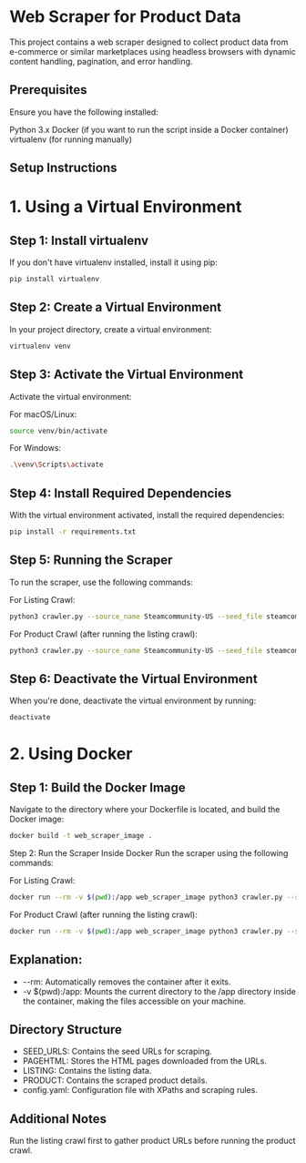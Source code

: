 # Web Scraper for Product Data
This project contains a web scraper designed to collect product data from e-commerce or similar marketplaces using headless browsers with dynamic content handling, pagination, and error handling.

## Prerequisites
Ensure you have the following installed:

Python 3.x
Docker (if you want to run the script inside a Docker container)
virtualenv (for running manually)
## Setup Instructions
# 1. Using a Virtual Environment
## Step 1: Install virtualenv
If you don't have virtualenv installed, install it using pip:

```Bash
pip install virtualenv
```
## Step 2: Create a Virtual Environment
In your project directory, create a virtual environment:

```Bash
virtualenv venv
```
## Step 3: Activate the Virtual Environment
Activate the virtual environment:

For macOS/Linux:

```Bash
source venv/bin/activate
```
For Windows:

```Bash
.\venv\Scripts\activate
```
## Step 4: Install Required Dependencies
With the virtual environment activated, install the required dependencies:

```Bash
pip install -r requirements.txt
```
## Step 5: Running the Scraper
To run the scraper, use the following commands:

For Listing Crawl:

```Bash
python3 crawler.py --source_name Steamcommunity-US --seed_file steamcommunity_listing_seed.json --threads 1 --no_pages 50 --crawl_type listing
```
For Product Crawl (after running the listing crawl):

```Bash
python3 crawler.py --source_name Steamcommunity-US --seed_file steamcommunity_us_listing_data_20240914.json --threads 1 --no_pages 3 --crawl_type product
```
## Step 6: Deactivate the Virtual Environment
When you're done, deactivate the virtual environment by running:

```Bash
deactivate
```
# 2. Using Docker
## Step 1: Build the Docker Image
Navigate to the directory where your Dockerfile is located, and build the Docker image:

```Bash
docker build -t web_scraper_image .
```
Step 2: Run the Scraper Inside Docker
Run the scraper using the following commands:

For Listing Crawl:

```Bash
docker run --rm -v $(pwd):/app web_scraper_image python3 crawler.py --source_name Steamcommunity-US --seed_file steamcommunity_listing_seed.json --threads 1 --no_pages 50 --crawl_type listing
```
For Product Crawl (after running the listing crawl):

```Bash
docker run --rm -v $(pwd):/app web_scraper_image python3 crawler.py --source_name Steamcommunity-US --seed_file steamcommunity_us_listing_data_20240914.json --threads 1 --no_pages 3 --crawl_type product
```
## Explanation:
+ --rm: Automatically removes the container after it exits.
+ -v $(pwd):/app: Mounts the current directory to the /app directory inside the container, making the files accessible on your machine.
## Directory Structure
+ SEED_URLS: Contains the seed URLs for scraping.
+ PAGEHTML: Stores the HTML pages downloaded from the URLs.
+ LISTING: Contains the listing data.
+ PRODUCT: Contains the scraped product details.
+ config.yaml: Configuration file with XPaths and scraping rules.
## Additional Notes
Run the listing crawl first to gather product URLs before running the product crawl.
